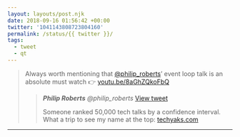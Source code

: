 ```yaml
---
layout: layouts/post.njk
date: 2018-09-16 01:56:42 +00:00
twitter: '1041143808723804160'
permalink: /status/{{ twitter }}/
tags: 
  - tweet
  - qt
---
```


> Always worth mentioning that [@philip_roberts](https://twitter.com/philip_roberts/)’ event loop talk is an absolute must watch 👉 [youtu.be/8aGhZQkoFbQ](https://youtu.be/8aGhZQkoFbQ) 
> 
> > <cite>**Philip Roberts** @philip_roberts</cite> [View tweet](https://twitter.com/philip_roberts/status/1040874036115529728)
> > 
> > Someone ranked 50,000 tech talks by a confidence interval. What a trip to see my name at the top: [techyaks.com](https://techyaks.com)

---
